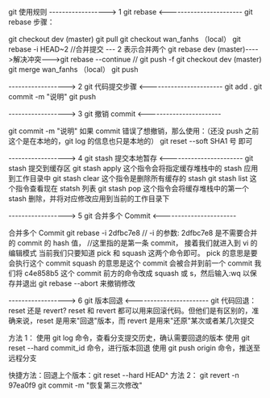git 使用规则
------------------> 1 git rebase <-----------------------
git rebase 步骤：

git checkout dev (master)
git pull
git checkout wan_fanhs （local）
git rebase -i HEAD~2 //合并提交 --- 2 表示合并两个
git rebase dev (master)---->解决冲突--->git rebase --continue
// git push -f
git checkout dev (master)
git merge wan_fanhs （local）
git push

------------------> 2 git 代码提交步骤 <-----------------------
git add .
git commit -m "说明"
git push

------------------> 3 git 撤销 commit <-----------------------

git commit -m "说明"
如果 commit 错误了想撤销，那么使用：（还没 push 之前这个是在本地的，git log 的信息也只是本地的）
git reset --soft SHA1 号 即可

------------------> 4 git stash 提交本地暂存 <-----------------------
git stash 提交到缓存区
git stash apply 这个指令会将指定缓存堆栈中的 stash 应用到工作目录中
git stash clear 这个指令是删除所有缓存的 stash
git stash list 这个指令查看现在 statsh 列表
git stash pop 这个指令会将缓存堆栈中的第一个 stash 删除，并将对应修改应用到当前的工作目录下

------------------> 5 git 合并多个 Commit <-----------------------

合并多个 Commit
git rebase -i 2dfbc7e8 // -i 的参数: 2dfbc7e8 是不需要合并的 commit 的 hash 值，
//这里指的是第一条 commit， 接着我们就进入到 vi 的编辑模式
当前我们只要知道 pick 和 squash 这两个命令即可。
pick 的意思是要会执行这个 commit
squash 的意思是这个 commit 会被合并到前一个 commit
我们将 c4e858b5 这个 commit 前方的命令改成 squash 或 s，然后输入:wq 以保存并退出
git rebase --abort 来撤销修改

------------------> 6 git 版本回退 <-----------------------
git 代码回退：
reset 还是 revert?
reset 和 revert 都可以用来回滚代码。但他们是有区别的，准确来说，reset 是用来"回退"版本，而 revert 是用来"还原"某次或者某几次提交

方法 1：
使用 git log 命令，查看分支提交历史，确认需要回退的版本
使用 git reset --hard commit_id 命令，进行版本回退
使用 git push origin 命令，推送至远程分支

快捷方法：回退上个版本：git reset --hard HEAD^
方法 2：
git revert -n 97ea0f9
git commit -m "恢复第三次修改"
